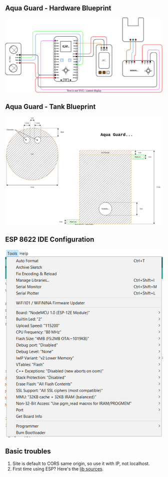 ## Aqua Guard - Hardware Blueprint
![AquaGuard - HardwareBlueprint.svg](Documents%2FAquaGuard%20-%20HardwareBlueprint.svg)

## Aqua Guard - Tank Blueprint
![AquaGuard - TankBlueprint.svg](Documents%2FAquaGuard%20-%20TankBlueprint.svg)

## ESP 8622 IDE Configuration
![IDE Configuration.png](Documents%2FIDE%20Configuration.png)

## Basic troubles
1. Site is default to CORS same origin, so use it with IP, not localhost.
2. First time using ESP? Here's the [lib sources](https://github.com/esp8266/Arduino).